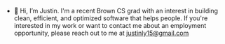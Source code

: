 - 👋 Hi, I’m Justin. I'm a recent Brown CS grad with an interest in building clean, efficient, and optimized software that helps people. If you're interested in my work or want to contact me about an employment opportunity, please reach out to me at justinly15@gmail.com

<!--- - 🌱 I’m currently learning ...
- 💞️ I’m looking to collaborate on ... --->
